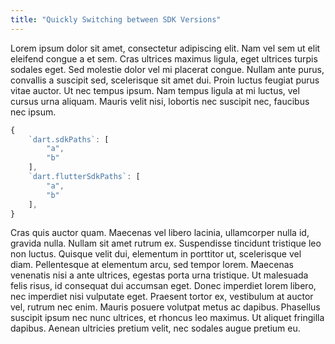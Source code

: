 ```yaml
---
title: "Quickly Switching between SDK Versions"
---
```


Lorem ipsum dolor sit amet, consectetur adipiscing elit. Nam vel sem ut elit eleifend congue a et sem. Cras ultrices maximus ligula, eget ultrices turpis sodales eget. Sed molestie dolor vel mi placerat congue. Nullam ante purus, convallis a suscipit sed, scelerisque sit amet dui. Proin luctus feugiat purus vitae auctor. Ut nec tempus ipsum. Nam tempus ligula at mi luctus, vel cursus urna aliquam. Mauris velit nisi, lobortis nec suscipit nec, faucibus nec ipsum.

```js
{
	`dart.sdkPaths`: [
		"a",
		"b"
	],
	`dart.flutterSdkPaths`: [
		"a",
		"b"
	],
}
```

Cras quis auctor quam. Maecenas vel libero lacinia, ullamcorper nulla id, gravida nulla. Nullam sit amet rutrum ex. Suspendisse tincidunt tristique leo non luctus. Quisque velit dui, elementum in porttitor ut, scelerisque vel diam. Pellentesque at elementum arcu, sed tempor lorem. Maecenas venenatis nisi a ante ultrices, egestas porta urna tristique. Ut malesuada felis risus, id consequat dui accumsan eget. Donec imperdiet lorem libero, nec imperdiet nisi vulputate eget. Praesent tortor ex, vestibulum at auctor vel, rutrum nec enim. Mauris posuere volutpat metus ac dapibus. Phasellus suscipit ipsum nec nunc ultrices, et rhoncus leo maximus. Ut aliquet fringilla dapibus. Aenean ultricies pretium velit, nec sodales augue pretium eu.
